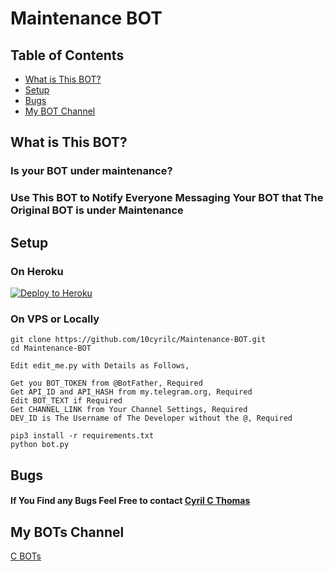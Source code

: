 # Maintenance BOT

## Table of Contents
* [What is This BOT?](#What-is-This-BOT?)
* [Setup](#setup)
* [Bugs](#Bugs)
* [My BOT Channel](#My-BOTs-Channel)


## What is This BOT?

### Is your BOT under maintenance?
### Use This BOT to Notify Everyone Messaging Your BOT that The Original BOT is under Maintenance

## Setup

### On Heroku

[![Deploy to Heroku](https://www.herokucdn.com/deploy/button.png)](https://heroku.com/deploy?template=https://github.com/10cyrilc/Maintenance-BOT)


### On VPS or Locally
```
git clone https://github.com/10cyrilc/Maintenance-BOT.git
cd Maintenance-BOT

Edit edit_me.py with Details as Follows,

Get you BOT_TOKEN from @BotFather, Required
Get API_ID and API_HASH from my.telegram.org, Required
Edit BOT_TEXT if Required
Get CHANNEL_LINK from Your Channel Settings, Required
DEV_ID is The Username of The Developer without the @, Required

pip3 install -r requirements.txt
python bot.py
```

## Bugs

#### If You Find any Bugs Feel Free to contact <a href="https://t.me/c_text_bot">Cyril C Thomas</a>

## My BOTs Channel
<a href="https://t.me/c_bots_support">C BOTs</a>
